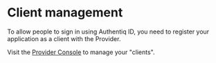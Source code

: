 # Client management

To allow people to sign in using Authentiq ID, you need to register your application as a client with the Provider.

Visit the [Provider Console](/console) to manage your "clients".


<div ng-app="AQProviderConsole">
    <div class="row">
        <div class="col-md-12">
            <div ui-view></div> <!-- This is where our views will load -->
        </div>
    </div>
</div>